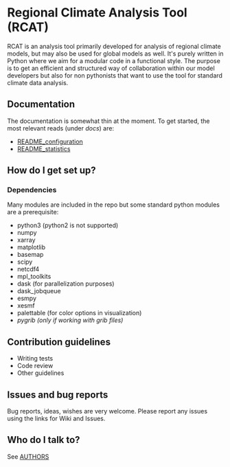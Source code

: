 # Regional Climate Analysis Tool (RCAT) #

RCAT is an analysis tool primarily developed for analysis of regional climate
models, but may also be used for global models as well. It's purely written in
Python where we aim for a modular code in a functional style. The purpose is
to get an efficient and structured way of collaboration within our model
developers but also for non pythonists that want to use the tool for standard
climate data analysis.  

## Documentation ##

The documentation is somewhat thin at the moment. To get started, the most
relevant reads (under *docs*) are:

* [README_configuration](docs/README_configuration.md)
* [README_statistics](docs/README_statistics.md)

## How do I get set up? ##

### Dependencies ###

Many modules are included in the repo but some standard python modules are a prerequisite:

* python3 (python2 is not supported)
* numpy
* xarray
* matplotlib
* basemap
* scipy
* netcdf4
* mpl_toolkits
* dask (for parallelization purposes)
* dask_jobqueue
* esmpy
* xesmf
* palettable (for color options in visualization)
* *pygrib (only if working with grib files)*

## Contribution guidelines ##

* Writing tests
* Code review
* Other guidelines

## Issues and bug reports ##

Bug reports, ideas, wishes are very welcome. Please report any issues using the links for Wiki and Issues.

## Who do I talk to? ##

See [AUTHORS](AUTHORS.md)
